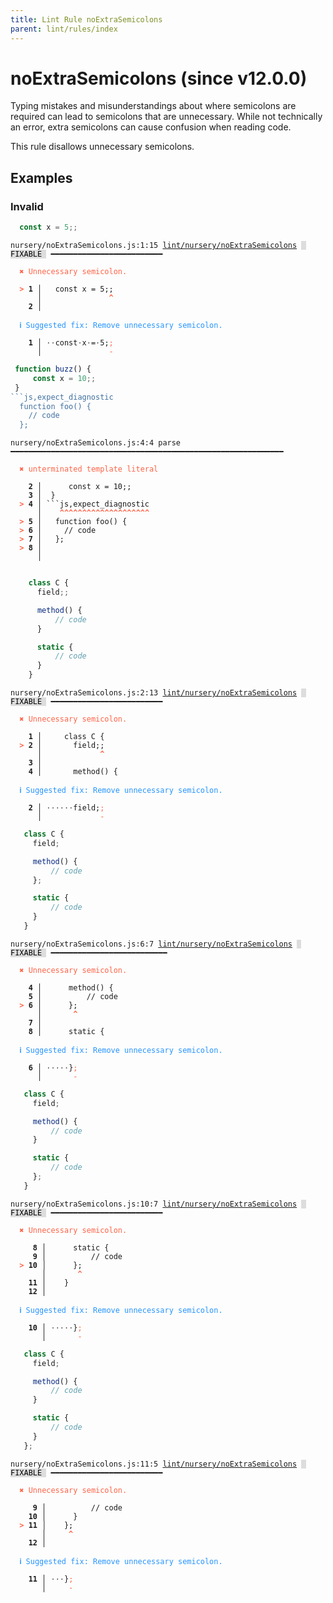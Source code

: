 ```yaml
---
title: Lint Rule noExtraSemicolons
parent: lint/rules/index
---
```


# noExtraSemicolons (since v12.0.0)

Typing mistakes and misunderstandings about where semicolons are required can lead to semicolons that are unnecessary.
While not technically an error, extra semicolons can cause confusion when reading code.

This rule disallows unnecessary semicolons.

## Examples

### Invalid

```jsx
  const x = 5;;
```

<pre class="language-text"><code class="language-text">nursery/noExtraSemicolons.js:1:15 <a href="https://docs.rome.tools/lint/rules/noExtraSemicolons">lint/nursery/noExtraSemicolons</a> <span style="color: #000; background-color: #ddd;"> FIXABLE </span> ━━━━━━━━━━━━━━━━━━━━━━━━━

<strong><span style="color: Tomato;">  </span></strong><strong><span style="color: Tomato;">✖</span></strong> <span style="color: Tomato;">Unnecessary semicolon.</span>
  
<strong><span style="color: Tomato;">  </span></strong><strong><span style="color: Tomato;">&gt;</span></strong> <strong>1 │ </strong>  const x = 5;;
   <strong>   │ </strong>              <strong><span style="color: Tomato;">^</span></strong>
    <strong>2 │ </strong>
  
<strong><span style="color: rgb(38, 148, 255);">  </span></strong><strong><span style="color: rgb(38, 148, 255);">ℹ</span></strong> <span style="color: rgb(38, 148, 255);">Suggested fix</span><span style="color: rgb(38, 148, 255);">: </span><span style="color: rgb(38, 148, 255);">Remove unnecessary semicolon.</span>
  
<strong>  </strong><strong>  1 │ </strong><span style="opacity: 0.8;">·</span><span style="opacity: 0.8;">·</span>const<span style="opacity: 0.8;">·</span>x<span style="opacity: 0.8;">·</span>=<span style="opacity: 0.8;">·</span>5;<span style="color: Tomato;">;</span>
<strong>  </strong><strong>    │ </strong>              <span style="color: Tomato;">-</span>
</code></pre>

```jsx
 function buzz() {
     const x = 10;;
 }
```js,expect_diagnostic
  function foo() {
    // code
  };
```

<pre class="language-text"><code class="language-text">nursery/noExtraSemicolons.js:4:4 parse ━━━━━━━━━━━━━━━━━━━━━━━━━━━━━━━━━━━━━━━━━━━━━━━━━━━━━━━━━━━━━

<strong><span style="color: Tomato;">  </span></strong><strong><span style="color: Tomato;">✖</span></strong> <span style="color: Tomato;">unterminated template literal</span>
  
    <strong>2 │ </strong>     const x = 10;;
    <strong>3 │ </strong> }
<strong><span style="color: Tomato;">  </span></strong><strong><span style="color: Tomato;">&gt;</span></strong> <strong>4 │ </strong>```js,expect_diagnostic
   <strong>   │ </strong>   <strong><span style="color: Tomato;">^</span></strong><strong><span style="color: Tomato;">^</span></strong><strong><span style="color: Tomato;">^</span></strong><strong><span style="color: Tomato;">^</span></strong><strong><span style="color: Tomato;">^</span></strong><strong><span style="color: Tomato;">^</span></strong><strong><span style="color: Tomato;">^</span></strong><strong><span style="color: Tomato;">^</span></strong><strong><span style="color: Tomato;">^</span></strong><strong><span style="color: Tomato;">^</span></strong><strong><span style="color: Tomato;">^</span></strong><strong><span style="color: Tomato;">^</span></strong><strong><span style="color: Tomato;">^</span></strong><strong><span style="color: Tomato;">^</span></strong><strong><span style="color: Tomato;">^</span></strong><strong><span style="color: Tomato;">^</span></strong><strong><span style="color: Tomato;">^</span></strong><strong><span style="color: Tomato;">^</span></strong><strong><span style="color: Tomato;">^</span></strong><strong><span style="color: Tomato;">^</span></strong>
<strong><span style="color: Tomato;">  </span></strong><strong><span style="color: Tomato;">&gt;</span></strong> <strong>5 │ </strong>  function foo() {
<strong><span style="color: Tomato;">  </span></strong><strong><span style="color: Tomato;">&gt;</span></strong> <strong>6 │ </strong>    // code
<strong><span style="color: Tomato;">  </span></strong><strong><span style="color: Tomato;">&gt;</span></strong> <strong>7 │ </strong>  };
<strong><span style="color: Tomato;">  </span></strong><strong><span style="color: Tomato;">&gt;</span></strong> <strong>8 │ </strong>
   <strong>   │ </strong>
  
</code></pre>

```jsx
    class C {
      field;;

      method() {
          // code
      }

      static {
          // code
      }
    }
```

<pre class="language-text"><code class="language-text">nursery/noExtraSemicolons.js:2:13 <a href="https://docs.rome.tools/lint/rules/noExtraSemicolons">lint/nursery/noExtraSemicolons</a> <span style="color: #000; background-color: #ddd;"> FIXABLE </span> ━━━━━━━━━━━━━━━━━━━━━━━━━

<strong><span style="color: Tomato;">  </span></strong><strong><span style="color: Tomato;">✖</span></strong> <span style="color: Tomato;">Unnecessary semicolon.</span>
  
    <strong>1 │ </strong>    class C {
<strong><span style="color: Tomato;">  </span></strong><strong><span style="color: Tomato;">&gt;</span></strong> <strong>2 │ </strong>      field;;
   <strong>   │ </strong>            <strong><span style="color: Tomato;">^</span></strong>
    <strong>3 │ </strong>
    <strong>4 │ </strong>      method() {
  
<strong><span style="color: rgb(38, 148, 255);">  </span></strong><strong><span style="color: rgb(38, 148, 255);">ℹ</span></strong> <span style="color: rgb(38, 148, 255);">Suggested fix</span><span style="color: rgb(38, 148, 255);">: </span><span style="color: rgb(38, 148, 255);">Remove unnecessary semicolon.</span>
  
<strong>  </strong><strong>  2 │ </strong><span style="opacity: 0.8;">·</span><span style="opacity: 0.8;">·</span><span style="opacity: 0.8;">·</span><span style="opacity: 0.8;">·</span><span style="opacity: 0.8;">·</span><span style="opacity: 0.8;">·</span>field;<span style="color: Tomato;">;</span>
<strong>  </strong><strong>    │ </strong>            <span style="color: Tomato;">-</span>
</code></pre>

```jsx
   class C {
     field;

     method() {
         // code
     };

     static {
         // code
     }
   }
```

<pre class="language-text"><code class="language-text">nursery/noExtraSemicolons.js:6:7 <a href="https://docs.rome.tools/lint/rules/noExtraSemicolons">lint/nursery/noExtraSemicolons</a> <span style="color: #000; background-color: #ddd;"> FIXABLE </span> ━━━━━━━━━━━━━━━━━━━━━━━━━━

<strong><span style="color: Tomato;">  </span></strong><strong><span style="color: Tomato;">✖</span></strong> <span style="color: Tomato;">Unnecessary semicolon.</span>
  
    <strong>4 │ </strong>     method() {
    <strong>5 │ </strong>         // code
<strong><span style="color: Tomato;">  </span></strong><strong><span style="color: Tomato;">&gt;</span></strong> <strong>6 │ </strong>     };
   <strong>   │ </strong>      <strong><span style="color: Tomato;">^</span></strong>
    <strong>7 │ </strong>
    <strong>8 │ </strong>     static {
  
<strong><span style="color: rgb(38, 148, 255);">  </span></strong><strong><span style="color: rgb(38, 148, 255);">ℹ</span></strong> <span style="color: rgb(38, 148, 255);">Suggested fix</span><span style="color: rgb(38, 148, 255);">: </span><span style="color: rgb(38, 148, 255);">Remove unnecessary semicolon.</span>
  
<strong>  </strong><strong>  6 │ </strong><span style="opacity: 0.8;">·</span><span style="opacity: 0.8;">·</span><span style="opacity: 0.8;">·</span><span style="opacity: 0.8;">·</span><span style="opacity: 0.8;">·</span>}<span style="color: Tomato;">;</span>
<strong>  </strong><strong>    │ </strong>      <span style="color: Tomato;">-</span>
</code></pre>

```jsx
   class C {
     field;

     method() {
         // code
     }

     static {
         // code
     };
   }
```

<pre class="language-text"><code class="language-text">nursery/noExtraSemicolons.js:10:7 <a href="https://docs.rome.tools/lint/rules/noExtraSemicolons">lint/nursery/noExtraSemicolons</a> <span style="color: #000; background-color: #ddd;"> FIXABLE </span> ━━━━━━━━━━━━━━━━━━━━━━━━━

<strong><span style="color: Tomato;">  </span></strong><strong><span style="color: Tomato;">✖</span></strong> <span style="color: Tomato;">Unnecessary semicolon.</span>
  
     <strong>8 │ </strong>     static {
     <strong>9 │ </strong>         // code
<strong><span style="color: Tomato;">  </span></strong><strong><span style="color: Tomato;">&gt;</span></strong> <strong>10 │ </strong>     };
    <strong>   │ </strong>      <strong><span style="color: Tomato;">^</span></strong>
    <strong>11 │ </strong>   }
    <strong>12 │ </strong>
  
<strong><span style="color: rgb(38, 148, 255);">  </span></strong><strong><span style="color: rgb(38, 148, 255);">ℹ</span></strong> <span style="color: rgb(38, 148, 255);">Suggested fix</span><span style="color: rgb(38, 148, 255);">: </span><span style="color: rgb(38, 148, 255);">Remove unnecessary semicolon.</span>
  
<strong>  </strong><strong>  10 │ </strong><span style="opacity: 0.8;">·</span><span style="opacity: 0.8;">·</span><span style="opacity: 0.8;">·</span><span style="opacity: 0.8;">·</span><span style="opacity: 0.8;">·</span>}<span style="color: Tomato;">;</span>
<strong>  </strong><strong>     │ </strong>      <span style="color: Tomato;">-</span>
</code></pre>

```jsx
   class C {
     field;

     method() {
         // code
     }

     static {
         // code
     }
   };
```

<pre class="language-text"><code class="language-text">nursery/noExtraSemicolons.js:11:5 <a href="https://docs.rome.tools/lint/rules/noExtraSemicolons">lint/nursery/noExtraSemicolons</a> <span style="color: #000; background-color: #ddd;"> FIXABLE </span> ━━━━━━━━━━━━━━━━━━━━━━━━━

<strong><span style="color: Tomato;">  </span></strong><strong><span style="color: Tomato;">✖</span></strong> <span style="color: Tomato;">Unnecessary semicolon.</span>
  
     <strong>9 │ </strong>         // code
    <strong>10 │ </strong>     }
<strong><span style="color: Tomato;">  </span></strong><strong><span style="color: Tomato;">&gt;</span></strong> <strong>11 │ </strong>   };
    <strong>   │ </strong>    <strong><span style="color: Tomato;">^</span></strong>
    <strong>12 │ </strong>
  
<strong><span style="color: rgb(38, 148, 255);">  </span></strong><strong><span style="color: rgb(38, 148, 255);">ℹ</span></strong> <span style="color: rgb(38, 148, 255);">Suggested fix</span><span style="color: rgb(38, 148, 255);">: </span><span style="color: rgb(38, 148, 255);">Remove unnecessary semicolon.</span>
  
<strong>  </strong><strong>  11 │ </strong><span style="opacity: 0.8;">·</span><span style="opacity: 0.8;">·</span><span style="opacity: 0.8;">·</span>}<span style="color: Tomato;">;</span>
<strong>  </strong><strong>     │ </strong>    <span style="color: Tomato;">-</span>
</code></pre>

